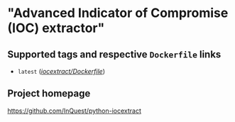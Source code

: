 # "Advanced Indicator of Compromise (IOC) extractor"

## Supported tags and respective `Dockerfile` links

* `latest` 
([*iocextract/Dockerfile*](https://gitlab.com/CinCan/Tools/blob/master/pipelines/dockerfiles/iocextract/Dockerfile))

## Project homepage

https://github.com/InQuest/python-iocextract
